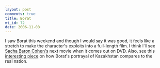 ```yaml
--- 
layout: post
comments: true
title: Borat
mt_id: 72
date: 2006-11-08
---
```

I saw Borat this weekend and though I would say it was good, it feels like a stretch to make the character's exploits into a full-length film.  I think I'll see [Sacha Baron Cohen's](http://www.imdb.com/name/nm0056187/) next movie when it comes out on DVD.  Also, see this [interesting piece](http://www.slate.com/id/2152789/?nav=ais) on how Borat's portrayal of Kazakhstan compares to the real nation.
